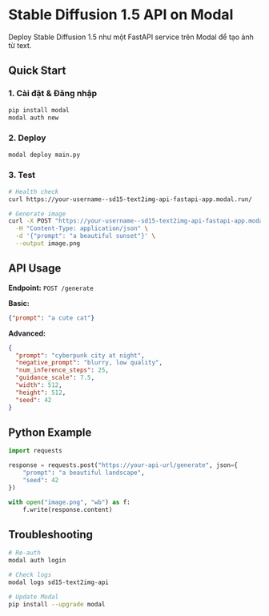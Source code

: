 # Stable Diffusion 1.5 API on Modal

Deploy Stable Diffusion 1.5 như một FastAPI service trên Modal để tạo ảnh từ text.

## Quick Start

### 1. Cài đặt & Đăng nhập
```bash
pip install modal
modal auth new
```

### 2. Deploy
```bash
modal deploy main.py
```

### 3. Test
```bash
# Health check
curl https://your-username--sd15-text2img-api-fastapi-app.modal.run/

# Generate image
curl -X POST "https://your-username--sd15-text2img-api-fastapi-app.modal.run/generate" \
  -H "Content-Type: application/json" \
  -d '{"prompt": "a beautiful sunset"}' \
  --output image.png
```

## API Usage

**Endpoint:** `POST /generate`

**Basic:**
```json
{"prompt": "a cute cat"}
```

**Advanced:**
```json
{
  "prompt": "cyberpunk city at night",
  "negative_prompt": "blurry, low quality",
  "num_inference_steps": 25,
  "guidance_scale": 7.5,
  "width": 512,
  "height": 512,
  "seed": 42
}
```

## Python Example
```python
import requests

response = requests.post("https://your-api-url/generate", json={
    "prompt": "a beautiful landscape",
    "seed": 42
})

with open("image.png", "wb") as f:
    f.write(response.content)
```

## Troubleshooting
```bash
# Re-auth
modal auth login

# Check logs
modal logs sd15-text2img-api

# Update Modal
pip install --upgrade modal
```
